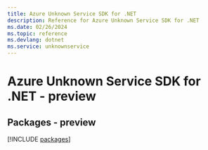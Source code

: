 ```yaml
---
title: Azure Unknown Service SDK for .NET
description: Reference for Azure Unknown Service SDK for .NET
ms.date: 02/26/2024
ms.topic: reference
ms.devlang: dotnet
ms.service: unknownservice
---
```

# Azure Unknown Service SDK for .NET - preview
## Packages - preview
[!INCLUDE [packages](unknown-service-index.md)]